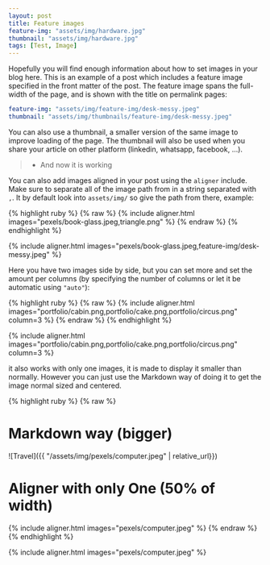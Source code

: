 ```yaml
---
layout: post
title: Feature images
feature-img: "assets/img/hardware.jpg"
thumbnail: "assets/img/hardware.jpg"
tags: [Test, Image]
---
```


Hopefully you will find enough information about how to set images in your blog here.
This is an example of a post which includes a feature image specified in the front matter of the post. 
The feature image spans the full-width of the page, and is shown with the title on permalink pages:

```yaml
feature-img: "assets/img/feature-img/desk-messy.jpeg"
thumbnail: "assets/img/thumbnails/feature-img/desk-messy.jpeg" 
```

You can also use a thumbnail, a smaller version of the same image to improve loading of the page.
The thumbnail will also be used when you share your article on other platform (linkedin, whatsapp, facebook, ...).

>  - And now it is working

You can also add images aligned in your post using the `aligner` include.
Make sure to separate all of the image path from in a string separated with `,`.
It by default look into `assets/img/` so give the path from there, example:

{% highlight ruby %}
{% raw %}
{% include aligner.html images="pexels/book-glass.jpeg,triangle.png" %}
{% endraw %}
{% endhighlight %}

{% include aligner.html images="pexels/book-glass.jpeg,feature-img/desk-messy.jpeg" %}


Here you have two images side by side, but you can set more and set the amount per columns 
(by specifying the number of columns or let it be automatic using `"auto"`):

{% highlight ruby %}
{% raw %}
{% include aligner.html images="portfolio/cabin.png,portfolio/cake.png,portfolio/circus.png" column=3 %}
{% endraw %}
{% endhighlight %}

{% include aligner.html images="portfolio/cabin.png,portfolio/cake.png,portfolio/circus.png" column=3 %}

it also works with only one images, it is made to display it smaller than normally.
However you can just use the Markdown way of doing it to get the image normal sized and centered.

{% highlight ruby %}
{% raw %}
# Markdown way (bigger)
![Travel]({{ "/assets/img/pexels/computer.jpeg" | relative_url}})
# Aligner with only One (50% of width)
{% include aligner.html images="pexels/computer.jpeg" %}
{% endraw %}
{% endhighlight %}

{% include aligner.html images="pexels/computer.jpeg" %}
